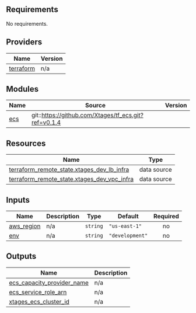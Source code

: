 ## Requirements

No requirements.

## Providers

| Name | Version |
|------|---------|
| <a name="provider_terraform"></a> [terraform](#provider\_terraform) | n/a |

## Modules

| Name | Source | Version |
|------|--------|---------|
| <a name="module_ecs"></a> [ecs](#module\_ecs) | git::https://github.com/Xtages/tf_ecs.git?ref=v0.1.4 |  |

## Resources

| Name | Type |
|------|------|
| [terraform_remote_state.xtages_dev_lb_infra](https://registry.terraform.io/providers/hashicorp/terraform/latest/docs/data-sources/remote_state) | data source |
| [terraform_remote_state.xtages_dev_vpc_infra](https://registry.terraform.io/providers/hashicorp/terraform/latest/docs/data-sources/remote_state) | data source |

## Inputs

| Name | Description | Type | Default | Required |
|------|-------------|------|---------|:--------:|
| <a name="input_aws_region"></a> [aws\_region](#input\_aws\_region) | n/a | `string` | `"us-east-1"` | no |
| <a name="input_env"></a> [env](#input\_env) | n/a | `string` | `"development"` | no |

## Outputs

| Name | Description |
|------|-------------|
| <a name="output_ecs_capacity_provider_name"></a> [ecs\_capacity\_provider\_name](#output\_ecs\_capacity\_provider\_name) | n/a |
| <a name="output_ecs_service_role_arn"></a> [ecs\_service\_role\_arn](#output\_ecs\_service\_role\_arn) | n/a |
| <a name="output_xtages_ecs_cluster_id"></a> [xtages\_ecs\_cluster\_id](#output\_xtages\_ecs\_cluster\_id) | n/a |
